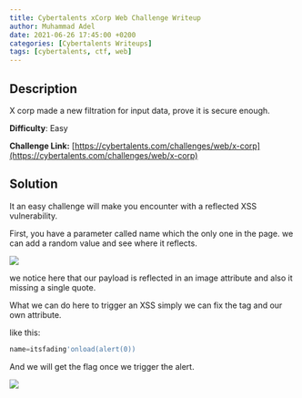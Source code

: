 ```yaml
---
title: Cybertalents xCorp Web Challenge Writeup
author: Muhammad Adel
date: 2021-06-26 17:45:00 +0200
categories: [Cybertalents Writeups]
tags: [cybertalents, ctf, web]
---
```


## **Description**

X corp made a new filtration for input data, prove it is secure enough.

**‌Difficulty**: Easy

**Challenge Link:** [https://cybertalents.com/challenges/web/x-corp](https://cybertalents.com/challenges/web/x-corp)

## **Solution**

It an easy challenge will make you encounter with a reflected XSS vulnerability.

First, you have a parameter called name which the only one in the page. we can add a random value and see where it reflects.

![](https://gblobscdn.gitbook.com/assets%2F-Mc-dhcC8XUrwR1pTDRF%2F-McEIssKZgDg2fgcbjFB%2F-McEgejQNrfqO358gvTA%2F1.png?alt=media&token=05fef233-b321-45b9-a76d-004ad27501e5)

we notice here that our payload is reflected in an image attribute and also it missing a single quote.

What we can do here to trigger an XSS simply we can fix the tag and our own attribute.

like this:

```javascript
name=itsfading'onload(alert(0))
```

And we will get the flag once we trigger the alert.

![](https://gblobscdn.gitbook.com/assets%2F-Mc-dhcC8XUrwR1pTDRF%2F-McEIssKZgDg2fgcbjFB%2F-McEhwKQGE6_45ymcszE%2F2.png?alt=media&token=febb217a-5983-4ffc-8807-0cba6d85591d)